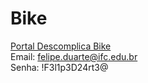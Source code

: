 # Bike

[Portal Descomplica Bike](https://descomplicabike.ticto.club/signin)   
Email: felipe.duarte@ifc.edu.br   
Senha: !F3l1p3D24rt3@   
